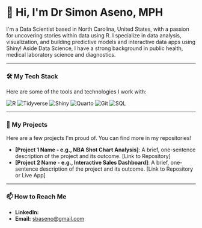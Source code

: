 # 👋 Hi, I'm Dr Simon Aseno, MPH

I'm a Data Scientist based in North Carolina, United States, with a passion for uncovering stories within data using R. I specialize in data analysis, visualization, and building predictive models and interactive data apps using Shiny! Aside Data Science, I have a strong background in public health, medical laboratory science and diagnostics.

---

### 🛠️ My Tech Stack

Here are some of the tools and technologies I work with:

![R](https://img.shields.io/badge/R-276DC3?style=for-the-badge&logo=r&logoColor=white)
![Tidyverse](https://img.shields.io/badge/Tidyverse-1A1A1A?style=for-the-badge&logo=Tidyverse&logoColor=white)
![Shiny](https://img.shields.io/badge/Shiny-1A1A1A?style=for-the-badge&logo=Shiny&logoColor=white)
![Quarto](https://img.shields.io/badge/Quarto-1A1A1A?style=for-the-badge&logo=Quarto&logoColor=white)
![Git](https://img.shields.io/badge/Git-F05032?style=for-the-badge&logo=git&logoColor=white)
![SQL](https://img.shields.io/badge/SQL-025E8C?style=for-the-badge&logo=sql&logoColor=white)

---

### 🔭 My Projects

Here are a few projects I'm proud of. You can find more in my repositories!

* **[Project 1 Name - e.g., NBA Shot Chart Analysis]**: A brief, one-sentence description of the project and its outcome. [Link to Repository]
* **[Project 2 Name - e.g., Interactive Sales Dashboard]**: A brief, one-sentence description of the project and its outcome. [Link to Repository or Live App]

---

### 📫 How to Reach Me

* **LinkedIn:** 
* **Email:** sbaseno@gmail.com

